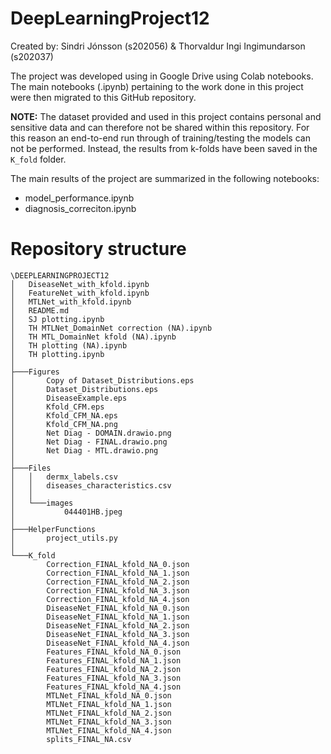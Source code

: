 # DeepLearningProject12
Created by: Sindri Jónsson (s202056) & Thorvaldur Ingi Ingimundarson (s202037)

The project was developed using in Google Drive using Colab notebooks. The main notebooks (.ipynb) pertaining to the work done in this project were then migrated to this GitHub repository.

__NOTE:__ The dataset provided and used in this project contains personal and sensitive data and can therefore not be shared within this repository. For this reason an end-to-end run through of training/testing the models can not be performed. Instead, the results from k-folds have been saved in the `K_fold` folder.

The main results of the project are summarized in the following notebooks:
* model_performance.ipynb
* diagnosis_correciton.ipynb


# Repository structure

```
\DEEPLEARNINGPROJECT12
│   DiseaseNet_with_kfold.ipynb
│   FeatureNet_with_kfold.ipynb
│   MTLNet_with_kfold.ipynb
│   README.md
│   SJ plotting.ipynb
│   TH MTLNet_DomainNet correction (NA).ipynb
│   TH MTL_DomainNet kfold (NA).ipynb
│   TH plotting (NA).ipynb
│   TH plotting.ipynb
│
├───Figures
│       Copy of Dataset_Distributions.eps
│       Dataset_Distributions.eps
│       DiseaseExample.eps
│       Kfold_CFM.eps
│       Kfold_CFM_NA.eps
│       Kfold_CFM_NA.png
│       Net Diag - DOMAIN.drawio.png
│       Net Diag - FINAL.drawio.png
│       Net Diag - MTL.drawio.png
│
├───Files
│   │   dermx_labels.csv
│   │   diseases_characteristics.csv
│   │
│   └───images
│           044401HB.jpeg
│
├───HelperFunctions
│       project_utils.py
│
└───K_fold
        Correction_FINAL_kfold_NA_0.json
        Correction_FINAL_kfold_NA_1.json
        Correction_FINAL_kfold_NA_2.json
        Correction_FINAL_kfold_NA_3.json
        Correction_FINAL_kfold_NA_4.json
        DiseaseNet_FINAL_kfold_NA_0.json
        DiseaseNet_FINAL_kfold_NA_1.json
        DiseaseNet_FINAL_kfold_NA_2.json
        DiseaseNet_FINAL_kfold_NA_3.json
        DiseaseNet_FINAL_kfold_NA_4.json
        Features_FINAL_kfold_NA_0.json
        Features_FINAL_kfold_NA_1.json
        Features_FINAL_kfold_NA_2.json
        Features_FINAL_kfold_NA_3.json
        Features_FINAL_kfold_NA_4.json
        MTLNet_FINAL_kfold_NA_0.json
        MTLNet_FINAL_kfold_NA_1.json
        MTLNet_FINAL_kfold_NA_2.json
        MTLNet_FINAL_kfold_NA_3.json
        MTLNet_FINAL_kfold_NA_4.json
        splits_FINAL_NA.csv
```